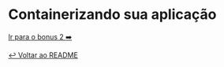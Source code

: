 # Containerizando sua aplicação


[Ir para o bonus 2 :arrow_right:](bonus2.md)

[:leftwards_arrow_with_hook: Voltar ao README ](README.md)
